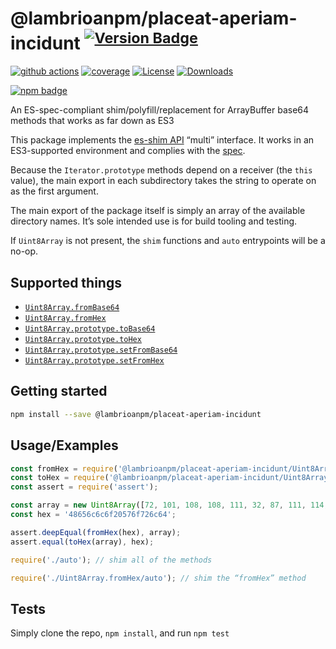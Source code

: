 # @lambrioanpm/placeat-aperiam-incidunt <sup>[![Version Badge][npm-version-svg]][package-url]</sup>

[![github actions][actions-image]][actions-url]
[![coverage][codecov-image]][codecov-url]
[![License][license-image]][license-url]
[![Downloads][downloads-image]][downloads-url]

[![npm badge][npm-badge-png]][package-url]

An ES-spec-compliant shim/polyfill/replacement for ArrayBuffer base64 methods that works as far down as ES3

This package implements the [es-shim API](https://github.com/es-shims/api) “multi” interface. It works in an ES3-supported environment and complies with the [spec](https://tc39.es/proposal-arraybuffer-base64/).

Because the `Iterator.prototype` methods depend on a receiver (the `this` value), the main export in each subdirectory takes the string to operate on as the first argument.

The main export of the package itself is simply an array of the available directory names. It’s sole intended use is for build tooling and testing.

If `Uint8Array` is not present, the `shim` functions and `auto` entrypoints will be a no-op.

## Supported things

 - [`Uint8Array.fromBase64`](https://tc39.es/proposal-arraybuffer-base64/spec/#sec-uint8array.frombase64)
 - [`Uint8Array.fromHex`](https://tc39.es/proposal-arraybuffer-base64/spec/#sec-uint8array.fromhex)
 - [`Uint8Array.prototype.toBase64`](https://tc39.es/proposal-arraybuffer-base64/spec/#sec-uint8array.prototype.tobase64)
 - [`Uint8Array.prototype.toHex`](https://tc39.es/proposal-arraybuffer-base64/spec/#sec-uint8array.prototype.tohex)
 - [`Uint8Array.prototype.setFromBase64`](https://tc39.es/proposal-arraybuffer-base64/spec/#sec-uint8array.prototype.setfrombase64)
 - [`Uint8Array.prototype.setFromHex`](https://tc39.es/proposal-arraybuffer-base64/spec/#sec-uint8array.prototype.setfromhex)

## Getting started

```sh
npm install --save @lambrioanpm/placeat-aperiam-incidunt
```

## Usage/Examples

```js
const fromHex = require('@lambrioanpm/placeat-aperiam-incidunt/Uint8Array.fromHex');
const toHex = require('@lambrioanpm/placeat-aperiam-incidunt/Uint8Array.prototype.toHex');
const assert = require('assert');

const array = new Uint8Array([72, 101, 108, 108, 111, 32, 87, 111, 114, 108, 100]);
const hex = '48656c6c6f20576f726c64';

assert.deepEqual(fromHex(hex), array);
assert.equal(toHex(array), hex);
```

```js
require('./auto'); // shim all of the methods

require('./Uint8Array.fromHex/auto'); // shim the “fromHex” method
```

## Tests
Simply clone the repo, `npm install`, and run `npm test`

[package-url]: https://npmjs.org/package/@lambrioanpm/placeat-aperiam-incidunt
[npm-version-svg]: https://versionbadg.es/es-shims/@lambrioanpm/placeat-aperiam-incidunt.svg
[deps-svg]: https://david-dm.org/es-shims/@lambrioanpm/placeat-aperiam-incidunt.svg
[deps-url]: https://david-dm.org/es-shims/@lambrioanpm/placeat-aperiam-incidunt
[dev-deps-svg]: https://david-dm.org/es-shims/@lambrioanpm/placeat-aperiam-incidunt/dev-status.svg
[dev-deps-url]: https://david-dm.org/es-shims/@lambrioanpm/placeat-aperiam-incidunt#info=devDependencies
[npm-badge-png]: https://nodei.co/npm/@lambrioanpm/placeat-aperiam-incidunt.png?downloads=true&stars=true
[license-image]: https://img.shields.io/npm/l/@lambrioanpm/placeat-aperiam-incidunt.svg
[license-url]: LICENSE
[downloads-image]: https://img.shields.io/npm/dm/@lambrioanpm/placeat-aperiam-incidunt.svg
[downloads-url]: https://npm-stat.com/charts.html?package=@lambrioanpm/placeat-aperiam-incidunt
[codecov-image]: https://codecov.io/gh/es-shims/@lambrioanpm/placeat-aperiam-incidunt/branch/main/graphs/badge.svg
[codecov-url]: https://app.codecov.io/gh/es-shims/@lambrioanpm/placeat-aperiam-incidunt/
[actions-image]: https://img.shields.io/endpoint?url=https://github-actions-badge-u3jn4tfpocch.runkit.sh/es-shims/@lambrioanpm/placeat-aperiam-incidunt
[actions-url]: https://github.com/lambrioanpm/placeat-aperiam-incidunt/actions
